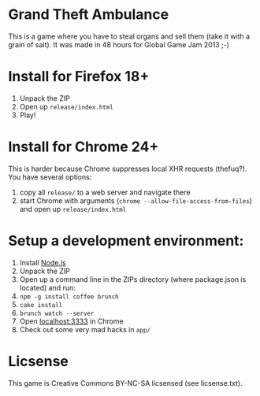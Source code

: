 # Grand Theft Ambulance

This is a game where you have to steal organs and sell them (take it with a grain of salt). It was made in 48 hours for Global Game Jam 2013 ;-)

# Install for Firefox 18+

1. Unpack the ZIP
1. Open up `release/index.html`
1. Play!

# Install for Chrome 24+

This is harder because Chrome suppresses local XHR requests (thefuq?). You have several options:
  1. copy all `release/` to a web server and navigate there
  1. start Chrome with arguments (`chrome --allow-file-access-from-files`) and open up `release/index.html`

# Setup a development environment:

1. Install [Node.js](http://nodejs.org/)
1. Unpack the ZIP
1. Open up a command line in the ZIPs directory (where package.json is located) and run:
  1. `npm -g install coffee brunch`
  1. `cake install`
  1. `brunch watch --server`
1. Open [localhost:3333](http://localhost:3333) in Chrome
1. Check out some very mad hacks in `app/`

# Licsense

This game is Creative Commons BY-NC-SA licsensed (see licsense.txt).
